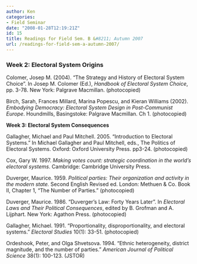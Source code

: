 ```yaml
---
author: Ken
categories:
- Field Seminar
date: "2008-01-28T12:19:21Z"
id: 15
title: Readings for Field Sem. B &#8211; Autumn 2007
url: /readings-for-field-sem-a-autumn-2007/
---
```

### Week 2: Electoral System Origins

Colomer, Josep M. (2004). &#8220;The Strategy and History of Electoral System Choice&#8221;. In Josep M. Colomer (Ed.), _Handbook of Electoral System Choice_, pp. 3-78. New York: Palgrave Macmillan. (photocopied)

Birch, Sarah, Frances Millard, Marina Popescu, and Kieran Williams (2002). _Embodying Democracy: Electoral System Design in Post-Communist Europe_. Houndmills, Basingstoke: Palgrave Macmillan. Ch 1. (photocopied)

**Week 3: Electoral System Consequences**

Gallagher, Michael and Paul Mitchell. 2005. &#8220;Introduction to Electoral Systems.&#8221; In Michael Gallagher and Paul Mitchell, eds., The Politics of Electoral Systems. Oxford: Oxford University Press. pp3-24. (photocopied)

Cox, Gary W. 1997. _Making votes count: strategic coordination in the world&#8217;s electoral systems_. Cambridge: Cambridge University Press.

Duverger, Maurice. 1959. _Political parties: Their organization and activity in the modern state._ Second English Revised ed. London: Methuen & Co. Book II, Chapter 1, &#8220;The Number of Parties.&#8221; (photocopied)

Duverger, Maurice. 1986. &#8220;Duverger&#8217;s Law: Forty Years Later&#8221;. In _Electoral Laws and Their Political Consequences_, edited by B. Grofman and A. Lijphart. New York: Agathon Press. (photocopied)

Gallagher, Michael. 1991. &#8220;Proportionality, disproportionality, and electoral systems.&#8221; _Electoral Studies_ 10(1): 33-51. (photocopied)

Ordeshook, Peter, and Olga Shvetsova. 1994. &#8220;Ethnic heterogeneity, district magnitude, and the number of parties.&#8221; _American Journal of Political Science_ 38(1): 100-123. (JSTOR)
